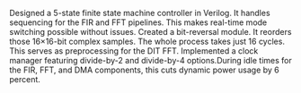 Designed a 5-state finite state machine controller in Verilog. It handles sequencing for the FIR and FFT pipelines. This makes real-time mode switching possible without issues.
Created a bit-reversal module. It reorders those 16×16-bit complex samples. The whole process takes just 16 cycles. This serves as preprocessing for the DIT FFT.
Implemented a clock manager featuring divide-by-2 and divide-by-4 options.During idle times for the FIR, FFT, and DMA components, this cuts dynamic power usage by 6 percent.
